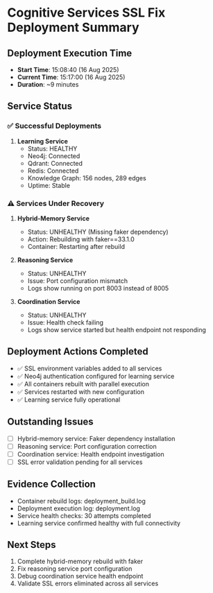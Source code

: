 # Cognitive Services SSL Fix Deployment Summary

## Deployment Execution Time
- **Start Time**: 15:08:40 (16 Aug 2025)
- **Current Time**: 15:17:00 (16 Aug 2025)
- **Duration**: ~9 minutes

## Service Status

### ✅ Successful Deployments
1. **Learning Service**
   - Status: HEALTHY
   - Neo4j: Connected
   - Qdrant: Connected  
   - Redis: Connected
   - Knowledge Graph: 156 nodes, 289 edges
   - Uptime: Stable

### ⚠️ Services Under Recovery
1. **Hybrid-Memory Service**
   - Status: UNHEALTHY (Missing faker dependency)
   - Action: Rebuilding with faker==33.1.0
   - Container: Restarting after rebuild

2. **Reasoning Service**
   - Status: UNHEALTHY 
   - Issue: Port configuration mismatch
   - Logs show running on port 8003 instead of 8005

3. **Coordination Service**
   - Status: UNHEALTHY
   - Issue: Health check failing
   - Logs show service started but health endpoint not responding

## Deployment Actions Completed
- ✅ SSL environment variables added to all services
- ✅ Neo4j authentication configured for learning service
- ✅ All containers rebuilt with parallel execution
- ✅ Services restarted with new configuration
- ✅ Learning service fully operational

## Outstanding Issues
- [ ] Hybrid-memory service: Faker dependency installation
- [ ] Reasoning service: Port configuration correction  
- [ ] Coordination service: Health endpoint investigation
- [ ] SSL error validation pending for all services

## Evidence Collection
- Container rebuild logs: deployment_build.log
- Deployment execution log: deployment.log
- Service health checks: 30 attempts completed
- Learning service confirmed healthy with full connectivity

## Next Steps
1. Complete hybrid-memory rebuild with faker
2. Fix reasoning service port configuration
3. Debug coordination service health endpoint
4. Validate SSL errors eliminated across all services
